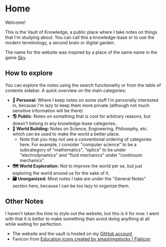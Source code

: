 # Home
Welcome!

This is the Vault of Knowledge, a public place where I take notes on things that I'm studying about. You can call this a knowledge-base or to use the modern terminology, a second brain or digital garden.

The name for the website was inspired by a place of the same name in the game [Sky](https://www.thatskygame.com/).
## How to explore
You can explore the notes using the search functionality or from the table of contents sidebar. A quick overview on the main categories:

- **🤠 Personal:** Where I keep notes on some stuff I'm personally interested in, because I'm lazy to keep them more private (although not much sensitive information will be there)
- **🌎 Public**: Notes on something that is cool for arbitrary reasons, but doesn't belong in any knowledge-base categories..
- **🔮 World Building:** Notes on Science, Engineering, Philosophy, etc. which can be used to make the world a better place.
	- Note that you may not see a conventional ordering of categories here. For example, I consider "computer science" to be a subcategory of "mathematics", "optics" to be under "electrodynamics" and "fluid mechanics" under "continuum mechanics".
- **🗺️ World Exploration:** Not to improve the world per se, but just exploring the world around us for the sake of it.
- **🗃️ Unorganized:** Most notes I take are under the "General Notes" section here, because I can be too lazy to organize them.
## Other Notes

I haven't taken the time to style out the website, but this is it for now. I went with that it is better to make something than avoid doing anything at all while waiting for perfection.

- The website and the vault is hosted on my [GitHub account](https://github.com/blacklightpy/vaultofknowledge)
- Favicon from [Education icons created by smashingstocks | Flaticon](https://www.flaticon.com/free-icons/education) 
